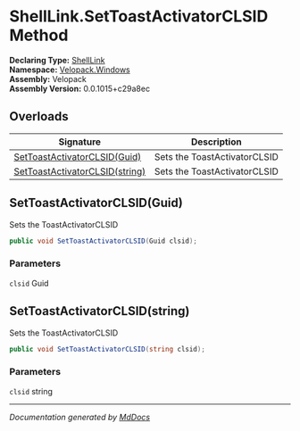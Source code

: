 ﻿<!--  
  <auto-generated>   
    The contents of this file were generated by a tool.  
    Changes to this file may be list if the file is regenerated  
  </auto-generated>   
-->

# ShellLink.SetToastActivatorCLSID Method

**Declaring Type:** [ShellLink](../index.md)  
**Namespace:** [Velopack.Windows](../../index.md)  
**Assembly:** Velopack  
**Assembly Version:** 0.0.1015+c29a8ec

## Overloads

| Signature                                                       | Description                  |
| --------------------------------------------------------------- | ---------------------------- |
| [SetToastActivatorCLSID(Guid)](#settoastactivatorclsidguid)     | Sets the ToastActivatorCLSID |
| [SetToastActivatorCLSID(string)](#settoastactivatorclsidstring) | Sets the ToastActivatorCLSID |

## SetToastActivatorCLSID(Guid)

Sets the ToastActivatorCLSID

```csharp
public void SetToastActivatorCLSID(Guid clsid);
```

### Parameters

`clsid`  Guid

## SetToastActivatorCLSID(string)

Sets the ToastActivatorCLSID

```csharp
public void SetToastActivatorCLSID(string clsid);
```

### Parameters

`clsid`  string

___

*Documentation generated by [MdDocs](https://github.com/ap0llo/mddocs)*
